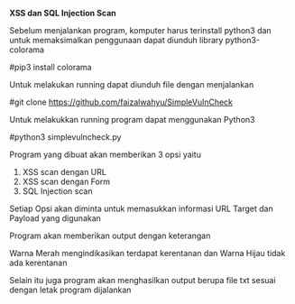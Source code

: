 **XSS dan SQL Injection Scan**

Sebelum menjalankan program, komputer harus terinstall python3 dan untuk memaksimalkan penggunaan dapat diunduh library python3-colorama

#pip3 install colorama

Untuk melakukan running dapat diunduh file dengan menjalankan 

#git clone https://github.com/faizalwahyu/SimpleVulnCheck

Untuk melakukkan running program dapat menggunakan Python3

#python3 simplevulncheck.py

Program yang dibuat akan memberikan 3 opsi yaitu
1. XSS scan dengan URL
2. XSS scan dengan Form
3. SQL Injection scan

Setiap Opsi akan diminta untuk memasukkan informasi URL Target dan Payload yang digunakan

Program akan memberikan output dengan keterangan

Warna Merah mengindikasikan terdapat kerentanan dan Warna Hijau tidak ada kerentanan

Selain itu juga program akan menghasilkan output berupa file txt sesuai dengan letak program dijalankan
